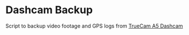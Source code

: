 # Dashcam Backup

Script to backup video footage and GPS logs from [TrueCam A5 Dashcam](https://www.truecam.com/en/car-cameras/truecam-a5s/)